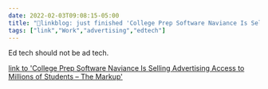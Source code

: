 ```yaml
---
date: 2022-02-03T09:08:15-05:00
title: "🔗linkblog: just finished 'College Prep Software Naviance Is Selling Advertising Access to Millions of Students – The Markup'"
tags: ["link","Work","advertising","edtech"]
---
```

Ed tech should not be ad tech.
 
[link to 'College Prep Software Naviance Is Selling Advertising Access to Millions of Students – The Markup'](https://themarkup.org/machine-learning/2022/01/13/college-prep-software-naviance-is-selling-advertising-access-to-millions-of-students)

